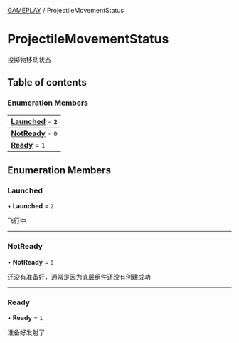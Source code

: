 [GAMEPLAY](../groups/Core.GAMEPLAY.md) / ProjectileMovementStatus

# ProjectileMovementStatus <Badge type="tip" text="Enumeration" /> <Score text="ProjectileMovementStatus" />

<p class="content-big">

投掷物移动状态

</p>

## Table of contents

### Enumeration Members <Score text="Enumeration" /> 
| **[Launched](mw.ProjectileMovementStatus.md#launched)** = ``2``  |
| :----- |
| **[NotReady](mw.ProjectileMovementStatus.md#notready)** = ``0`` |
| **[Ready](mw.ProjectileMovementStatus.md#ready)** = ``1`` |

## Enumeration Members

### Launched <Score text="Launched" /> 

• **Launched** = ``2``

飞行中

___

### NotReady <Score text="NotReady" /> 

• **NotReady** = ``0``

还没有准备好，通常是因为底层组件还没有创建成功

___

### Ready <Score text="Ready" /> 

• **Ready** = ``1``

准备好发射了
